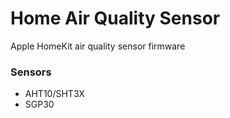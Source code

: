 # Home Air Quality Sensor
Apple HomeKit air quality sensor firmware

### Sensors
- AHT10/SHT3X
- SGP30
